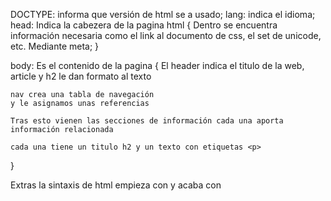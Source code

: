 DOCTYPE: informa que versión de html se a usado;
lang: indica el idioma;
head: Indica la cabezera de la pagina html
{
    Dentro se encuentra información necesaria como el link al documento de css, el set de unicode, etc. Mediante meta;
}

body: Es el contenido de la pagina
{
    El header indica el titulo de la web, article y h2 le dan formato al texto

    nav crea una tabla de navegación
    y le asignamos unas referencias

    Tras esto vienen las secciones de información cada una aporta información relacionada

    cada una tiene un titulo h2 y un texto con etiquetas <p>
}

Extras la sintaxis de html empieza con <algo> y acaba con </algo>